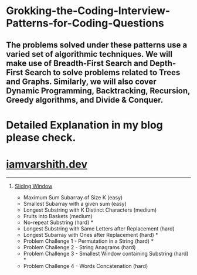 # Grokking-the-Coding-Interview-Patterns-for-Coding-Questions
The problems solved under these patterns use a varied set of algorithmic techniques.
We will make use of Breadth-First Search and Depth-First Search to solve problems related to Trees and Graphs. 
Similarly, we will also cover Dynamic Programming, Backtracking, Recursion, Greedy algorithms, and Divide &amp; Conquer.
------------

# Detailed Explanation in my blog please check.
# [iamvarshith.dev](http://iamvarshith.dev "iamvarshith.dev") 

------------

1. [Sliding Window](https://github.com/iamvarshith/Grokking-the-Coding-Interview-Patterns-for-Coding-Questions/tree/master/Sliding_window "Sliding Window")
	
   -  Maximum Sum Subarray of Size K (easy)
   -  Smallest Subarray with a given sum (easy)
   - Longest Substring with K Distinct Characters (medium)
   - Fruits into Baskets (medium)
   - No-repeat Substring (hard) *
   - Longest Substring with Same Letters after Replacement (hard)
   - Longest Subarray with Ones after Replacement (hard) *
   - Problem Challenge 1 - Permutation in a String (hard) *
   - Problem Challenge 2 - String Anagrams (hard)
   - Problem Challenge 3 - Smallest Window containing Substring (hard) *
   - Problem Challenge 4 - Words Concatenation (hard)


